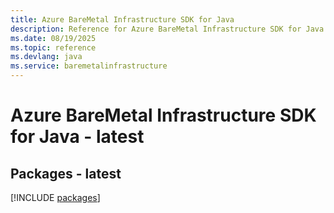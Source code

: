 ```yaml
---
title: Azure BareMetal Infrastructure SDK for Java
description: Reference for Azure BareMetal Infrastructure SDK for Java
ms.date: 08/19/2025
ms.topic: reference
ms.devlang: java
ms.service: baremetalinfrastructure
---
```

# Azure BareMetal Infrastructure SDK for Java - latest
## Packages - latest
[!INCLUDE [packages](baremetal-infrastructure-index.md)]